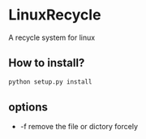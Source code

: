 # LinuxRecycle
A recycle system for linux
## How to install?
```bash
python setup.py install
```

## options
* -f remove the file or dictory forcely
